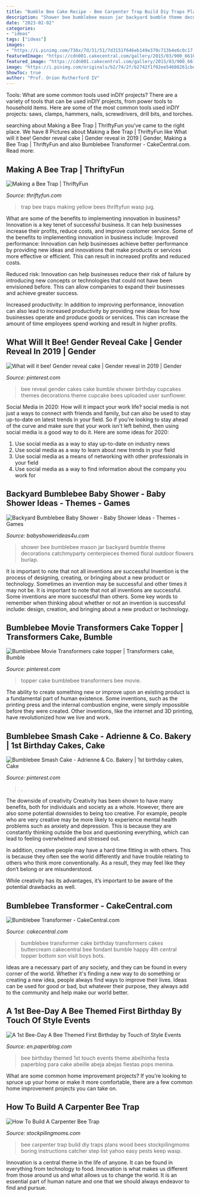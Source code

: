 ```yaml
---
title: "Bumble Bee Cake Recipe - Bee Carpenter Trap Build Diy Traps Plans Wood Bees Stockpilingmoms Boring Instructions Catcher Step List Yahoo Easy Pests Keep Wasp"
description: "Shower bee bumblebee mason jar backyard bumble theme decorations catchmyparty centerpieces themed floral outdoor flowers burlap"
date: "2023-02-02"
categories:
- "ideas"
tags: ["ideas"]
images:
- "https://i.pinimg.com/736x/7d/31/51/7d3151f646eb149e370c713b4e6c0c17--bumble-bee-gender-reveal-party-what-will-it-bee-gender-reveal.jpg?b=t"
featuredImage: "https://cdn001.cakecentral.com/gallery/2015/03/900_6610596uN8_bumblebee-transformer.jpg"
featured_image: "https://cdn001.cakecentral.com/gallery/2015/03/900_6610596uN8_bumblebee-transformer.jpg"
image: "https://i.pinimg.com/originals/b2/74/2f/b2742f1f02ee54608261cbe8856dba1d.jpg"
ShowToc: true
author: "Prof. Orion Rutherford IV"
---
```



Tools: What are some common tools used inDIY projects?
There are a variety of tools that can be used inDIY projects, from power tools to household items. Here are some of the most common tools used inDIY projects: saws, clamps, hammers, nails, screwdrivers, drill bits, and torches.

	

		
searching about Making a Bee Trap | ThriftyFun you've came to the right place. We have 8 Pictures about Making a Bee Trap | ThriftyFun like What will it bee! Gender reveal cake | Gender reveal in 2019 | Gender, Making a Bee Trap | ThriftyFun and also Bumblebee Transformer - CakeCentral.com. Read more:
		
    
## Making A Bee Trap | ThriftyFun

<img loading=lazy src="http://img.thrfun.com/img/078/148/bee_trap_fancy.jpg" onerror="this.onerror=null;this.src='https://tse3.mm.bing.net/th?id=OIP.wP5BUoI42sSjmCJ_OugwIwAAAA&amp;pid=15.1';" alt="Making a Bee Trap | ThriftyFun">

_Source: thriftyfun.com_

>trap bee traps making yellow bees thriftyfun wasp jug. 

	

What are some of the benefits to implementing innovation in business?
Innovation is a key tenet of successful business. It can help businesses increase their profits, reduce costs, and improve customer service. Some of the benefits to implementing innovation in business include: 
Improved performance: Innovation can help businesses achieve better performance by providing new ideas and innovations that make products or services more effective or efficient. This can result in increased profits and reduced costs. 

Reduced risk: Innovation can help businesses reduce their risk of failure by introducing new concepts or technologies that could not have been envisioned before. This can allow companies to expand their businesses and achieve greater success. 

Increased productivity: In addition to improving performance, innovation can also lead to increased productivity by providing new ideas for how businesses operate and produce goods or services. This can increase the amount of time employees spend working and result in higher profits.

    
## What Will It Bee! Gender Reveal Cake | Gender Reveal In 2019 | Gender

<img loading=lazy src="https://i.pinimg.com/736x/7d/31/51/7d3151f646eb149e370c713b4e6c0c17--bumble-bee-gender-reveal-party-what-will-it-bee-gender-reveal.jpg?b=t" onerror="this.onerror=null;this.src='https://tse2.mm.bing.net/th?id=OIP.G4eV-JTFfNroS12fwyT0jgHaJQ&amp;pid=15.1';" alt="What will it bee! Gender reveal cake | Gender reveal in 2019 | Gender">

_Source: pinterest.com_

>bee reveal gender cakes cake bumble shower birthday cupcakes themes decorations theme cupcake bees uploaded user sunflower. 

	

Social Media in 2020: How will it impact your work life?
social media is not just a ways to connect with friends and family, but can also be used to stay up-to-date on latest trends in your field. So if you're looking to stay ahead of the curve and make sure that your work isn't left behind, then using social media is a good way to do it. Here are some ideas for 2020: 
1. Use social media as a way to stay up-to-date on industry news 
2. Use social media as a way to learn about new trends in your field 
3. Use social media as a means of networking with other professionals in your field 
4. Use social media as a way to find information about the company you work for 

    
## Backyard Bumblebee Baby Shower - Baby Shower Ideas - Themes - Games

<img loading=lazy src="https://www.babyshowerideas4u.com/wp-content/uploads/2017/06/Backyard-Bumblebee-Baby-Shower-Floral-Mason-Jar-600x900.jpg" onerror="this.onerror=null;this.src='https://tse2.mm.bing.net/th?id=OIP.Lif067dE9Tex9VJa06_ysgHaLH&amp;pid=15.1';" alt="Backyard Bumblebee Baby Shower - Baby Shower Ideas - Themes - Games">

_Source: babyshowerideas4u.com_

>shower bee bumblebee mason jar backyard bumble theme decorations catchmyparty centerpieces themed floral outdoor flowers burlap. 

	

It is important to note that not all inventions are successful
Invention is the process of designing, creating, or bringing about a new product or technology. Sometimes an invention may be successful and other times it may not be. It is important to note that not all inventions are successful. 
Some inventions are more successful than others. Some key words to remember when thinking about whether or not an invention is successful include: design, creation, and bringing about a new product or technology.

    
## Bumblebee Movie Transformers Cake Topper | Transformers Cake, Bumble

<img loading=lazy src="https://i.pinimg.com/736x/ac/da/b9/acdab9a489dbb34ce1403c7de14105da.jpg" onerror="this.onerror=null;this.src='https://tse2.mm.bing.net/th?id=OIP.QZA5r-AwzvT5BR0sDFrXQgHaJ3&amp;pid=15.1';" alt="Bumblebee Movie Transformers cake topper | Transformers cake, Bumble">

_Source: pinterest.com_

>topper cake bumblebee transformers bee movie. 

	

The ability to create something new or improve upon an existing product is a fundamental part of human existence. Some inventions, such as the printing press and the internal combustion engine, were simply impossible before they were created. Other inventions, like the internet and 3D printing, have revolutionized how we live and work.

    
## Bumblebee Smash Cake - Adrienne &amp; Co. Bakery | 1st Birthday Cakes, Cake

<img loading=lazy src="https://i.pinimg.com/originals/b2/74/2f/b2742f1f02ee54608261cbe8856dba1d.jpg" onerror="this.onerror=null;this.src='https://tse1.mm.bing.net/th?id=OIP.52J-I9fmORGp3r8mOOC8-wHaJ4&amp;pid=15.1';" alt="Bumblebee Smash Cake - Adrienne &amp; Co. Bakery | 1st birthday cakes, Cake">

_Source: pinterest.com_

>. 

	

The downside of creativity
Creativity has been shown to have many benefits, both for individuals and society as a whole. However, there are also some potential downsides to being too creative.
For example, people who are very creative may be more likely to experience mental health problems such as anxiety and depression. This is because they are constantly thinking outside the box and questioning everything, which can lead to feeling overwhelmed and stressed out.

In addition, creative people may have a hard time fitting in with others. This is because they often see the world differently and have trouble relating to others who think more conventionally. As a result, they may feel like they don’t belong or are misunderstood.

While creativity has its advantages, it’s important to be aware of the potential drawbacks as well.

    
## Bumblebee Transformer - CakeCentral.com

<img loading=lazy src="https://cdn001.cakecentral.com/gallery/2015/03/900_6610596uN8_bumblebee-transformer.jpg" onerror="this.onerror=null;this.src='https://tse4.mm.bing.net/th?id=OIP.oO7BH531BFebQTDkQEMiFQHaJ4&amp;pid=15.1';" alt="Bumblebee Transformer - CakeCentral.com">

_Source: cakecentral.com_

>bumblebee transformer cake birthday transformers cakes buttercream cakecentral bee fondant bumble happy 4th central topper bottom son visit boys bots. 

	

Ideas are a necessary part of any society, and they can be found in every corner of the world. Whether it's finding a new way to do something or creating a new idea, people always find ways to improve their lives. Ideas can be used for good or bad, but whatever their purpose, they always add to the community and help make our world better.

    
## A 1st Bee-Day A Bee Themed First Birthday By Touch Of Style Events

<img loading=lazy src="http://m5.paperblog.com/i/62/628690/a-1st-bee-day-a-bee-themed-first-birthday-by--L-uTGNt2.jpeg" onerror="this.onerror=null;this.src='https://tse4.mm.bing.net/th?id=OIP.G9z8ltePQNvBtkRY_apOtwAAAA&amp;pid=15.1';" alt="A 1st Bee-Day A Bee Themed First Birthday by Touch of Style Events">

_Source: en.paperblog.com_

>bee birthday themed 1st touch events theme abelhinha festa paperblog para cake abeille abeja abejas fiestas pops menina. 

	

What are some common home improvement projects?
If you're looking to spruce up your home or make it more comfortable, there are a few common home improvement projects you can take on.

    
## How To Build A Carpenter Bee Trap

<img loading=lazy src="https://www.stockpilingmoms.com/wp-content/uploads/2016/04/How-To-Build-A-Carpenter-Bee-Trap2.jpg" onerror="this.onerror=null;this.src='https://tse1.mm.bing.net/th?id=OIP.PKlBv-eRUByeEHX2BKpoBwHaJ4&amp;pid=15.1';" alt="How To Build A Carpenter Bee Trap">

_Source: stockpilingmoms.com_

>bee carpenter trap build diy traps plans wood bees stockpilingmoms boring instructions catcher step list yahoo easy pests keep wasp. 

	

Innovation is a central theme in the life of anyone. It can be found in everything from technology to food. Innovation is what makes us different from those around us and what allows us to change the world. It is an essential part of human nature and one that we should always endeavor to find and pursue.


